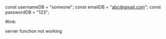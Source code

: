 const usernameDB = "someone";
const emailDB = "abc@gmail.com";
const passwordDB = "123";

#link:


server function not working